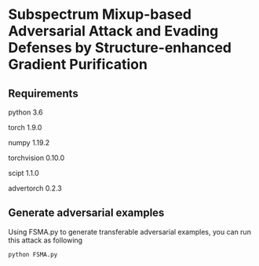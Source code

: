 # Subspectrum Mixup-based Adversarial Attack and Evading Defenses by Structure-enhanced Gradient Purification

## Requirements

python 3.6

torch 1.9.0

numpy 1.19.2

torchvision 0.10.0

scipt 1.1.0

advertorch 0.2.3



## Generate adversarial examples

Using FSMA.py to generate transferable adversarial examples, you can run this attack as following
```python
python FSMA.py
